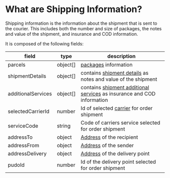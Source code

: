 # What are Shipping Information?

Shipping information is the information about the shipment that is sent to the courier.
This includes both the number and size of packages, the notes and value of the shipment, and insurance and COD information.

It is composed of the following fields:

| field              | type     | description                                                                                                      |
| ------------------ | -------- | ---------------------------------------------------------------------------------------------------------------- |
| parcels            | object[] | [packages](/docs/api/store/parcel) information                                                                   |
| shipmentDetails    | object[] | contains [shipment details](/docs/api/store/shipping-info/details) as notes and value of the shipment            |
| additionalServices | object[] | contains [shipment additional services](/docs/api/store/shipping-info/services) as insurance and COD information |
| selectedCarrierId  | number   | Id of selected [carrier](/docs/api/store/carrier) for order shipment                                             |
| serviceCode        | string   | Code of carriers service selected for order shipment                                                             |
| addressTo          | object   | [Address](/docs/api/store/shipping-info/addresses.md) of the recipient                                           |
| addressFrom        | object   | [Address](/docs/api/store/shipping-info/addresses.md) of the sender                                              |
| addressDelivery    | object   | [Address](/docs/api/store/shipping-info/addresses.md) of the delivery point                                      |
| pudoId             | number   | Id of the delivery point selected for order shipment                                                             |
